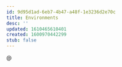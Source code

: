 ```yaml
---
id: 9d95d1ad-6eb7-4b47-a48f-1e3236d2e70c
title: Environments
desc: ''
updated: 1610465610401
created: 1600970442299
stub: false
---
```


@
